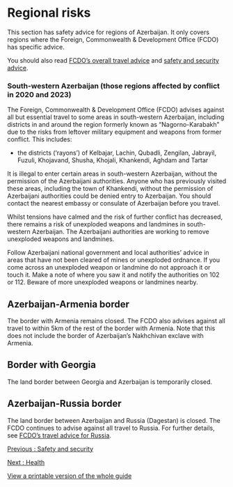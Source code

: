 # Regional risks

This section has safety advice for regions of Azerbaijan. It only covers regions where the Foreign, Commonwealth & Development Office (FCDO) has specific advice.

You should also read [FCDO’s overall travel advice](/foreign-travel-advice/azerbaijan) and [safety and security advice](/foreign-travel-advice/azerbaijan/safety-and-security).

### South-western Azerbaijan (those regions affected by conflict in 2020 and 2023)

The Foreign, Commonwealth & Development Office (FCDO) advises against all but essential travel to some areas in south-western Azerbaijan, including districts in and around the region formerly known as “Nagorno-Karabakh” due to the risks from leftover military equipment and weapons from former conflict. This includes:

* the districts (‘rayons’) of Kelbajar, Lachin, Qubadli, Zengilan, Jabrayil, Fuzuli, Khojavand, Shusha, Khojali, Khankendi, Aghdam and Tartar

It is illegal to enter certain areas in south-western Azerbaijan, without the permission of the Azerbaijani authorities. Anyone who has previously visited these areas, including the town of Khankendi, without the permission of Azerbaijani authorities could be denied entry to Azerbaijan. You should contact the nearest embassy or consulate of Azerbaijan before you travel.

Whilst tensions have calmed and the risk of further conflict has decreased, there remains a risk of unexploded weapons and landmines in south-western Azerbaijan. The Azerbaijani authorities are working to remove unexploded weapons and landmines.

Follow Azerbaijani national government and local authorities’ advice in areas that have not been cleared of mines or unexploded ordnance. If you come across an unexploded weapon or landmine do not approach it or touch it. Make a note of where you saw it and notify the authorities on 102 or 112. Beware of more unexploded weapons or landmines nearby.

## Azerbaijan-Armenia border

The border with Armenia remains closed. The FCDO also advises against all travel to within 5km of the rest of the border with Armenia. Note that this does not include the border of Azerbaijan’s Nakhchivan exclave with Armenia.

## Border with Georgia

The land border between Georgia and Azerbaijan is temporarily closed.

## Azerbaijan-Russia border

The land border between Azerbaijan and Russia (Dagestan) is closed. The FCDO continues to advise against all travel to Russia. For further details, see [FCDO’s travel advice for Russia](/foreign-travel-advice/russia).

[Previous
:
Safety and security](/foreign-travel-advice/azerbaijan/safety-and-security)

[Next
:
Health](/foreign-travel-advice/azerbaijan/health)

[View a printable version of the whole guide](/foreign-travel-advice/azerbaijan/print)